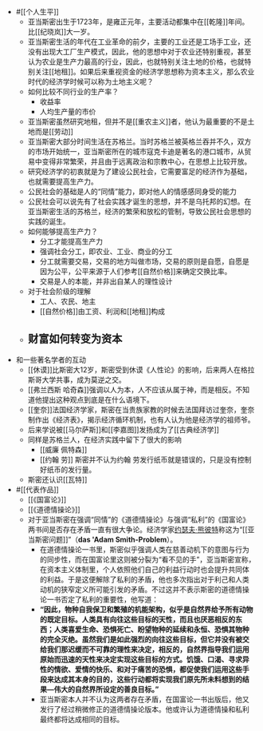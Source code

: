 - #[[个人生平]]
    - 亚当斯密出生于1723年，是雍正元年，主要活动都集中在[[乾隆]]年间。比[[纪晓岚]]大一岁。
    - 亚当斯密生活的年代在工业革命的前夕，主要的工业还是工场手工业，还没有出现大工厂生产模式，因此，他的思想中对于农业还特别重视，甚至认为农业是生产力最高的行业，因此，也就特别关注土地的价格，也就特别关注[[地租]]。如果后来重视资金的经济学思想称为资本主义，那么农业时代的经济学时候可以称为土地主义呢？
    - 如何比较不同行业的生产率？
        - 收益率
        - 人均生产量的市价
    - 亚当斯密虽然研究地租，但并不是[[重农主义]]者，他认为最重要的不是土地而是[[劳动]]
    - 亚当斯密大部分时间生活在苏格兰。当时苏格兰被英格兰吞并不久，双方的市场开始统一，亚当斯密所在的城市寇克卡迪是著名的港口城市，从贸易中变得非常繁荣，并且由于远离政治和宗教中心，在思想上比较开放。
    - 研究经济学的初衷就是为了建设公民社会，它需要富足的经济作为基础，也就需要提高生产力。
    - 公民社会的基础是人的“同情”能力，即对他人的情感感同身受的能力
    - 公民社会可以说先有了社会实践才诞生的思想，并不是乌托邦的幻想。在亚当斯密生活的苏格兰，经济的繁荣和放松的管制，导致公民社会思想的实践的诞生。
    - 如何能够提高生产力？
        - 分工才能提高生产力
        - 强调社会分工，即农业、工业、商业的分工
        - 分工就需要交易，交易的地方叫做市场，交易的原则是自愿，自愿是因为公平，公平来源于人们参考[[自然价格]]来确定交换比率。
        - 交易是人的本能，并非出自某人的理性设计
    - 对于社会阶级的理解
        - 工人、农民、地主
        - [[自然价格]]由工资、利润和[[地租]]构成
    - 财富如何转变为资本
        - 
- 和一些著名学者的互动
    - [[休谟]]比斯密大12岁，斯密受到休谟《人性论》的影响，后来两人在格拉斯哥大学共事，成为莫逆之交。
    - [[弗兰西斯 哈奇森]]强调以人为本，人不应该从属于神，而是相反。不知道他提出这种观点到底是在什么语境下。
    - [[奎奈]]法国经济学家，斯密在当贵族家教的时候去法国拜访过奎奈，奎奈制作出《经济表》，揭示经济循环机制，也有人认为他是经济学的祖师爷。
    - 后来学说被[[马尔萨斯]]和[[李嘉图]]发扬成为了[[古典经济学]]
    - 同样是苏格兰人，在经济实践中留下了很大的影响
        - [[威廉 佩特森]]
        - [[约翰 劳]] 斯密并不认为约翰 劳发行纸币就是错误的，只是没有控制好纸币的发行量。
    - 斯密还认识[[瓦特]]
- #[[代表作品]]
    - [[《国富论》]]
    - [[《道德情操论》]]
    - 对于亚当斯密在强调“同情”的《道德情操论》与强调“私利”的《国富论》两书间是否存在矛盾一直有很大争论。经济学家[约瑟夫·熊彼特](https://zh.wikipedia.org/wiki/%E7%BA%A6%E7%91%9F%E5%A4%AB%C2%B7%E7%86%8A%E5%BD%BC%E7%89%B9)称这为“[[亚当斯密问题]]”（__das 'Adam Smith-Problem__）。
        - 在道德情操论一书里，斯密似乎强调人类在慈善动机下的意图与行为的同步性，而在国富论里这则被分裂为“看不见的手”，亚当斯密宣称，在资本主义体制里，个人依照他们自己的利益行动时也会提升共同体的利益。于是这便解除了私利的矛盾，他也多次指出对于利己和人类动机的狭窄定义所可能引发的矛盾。不过这并不表示斯密的道德情操论一书否定了私利的重要性，他写道：
        - **“**因此，物种自我保卫和繁殖的机能架构，似乎是自然界给予所有动物的既定目标。人类具有向往这些目标的天性，而且也厌恶相反的东西；人类喜爱生命、恐惧死亡、盼望物种的延续和永恒、恐惧其物种的完全灭绝。虽然我们是如此强烈的向往这些目标，但它并没有被交给我们那迟缓而不可靠的理性来决定，相反的，自然界指导我们运用原始而迅速的天性来决定实现这些目标的方式。饥饿、口渴、寻求异性的情欲、爱情的快乐、和对于痛苦的恐惧，都促使我们运用这些手段来达成其本身的目的，这些行动都将实现我们原先所未料想到的结果—伟大的自然界所设定的善良目标。**”**
        - 亚当斯密本人并不认为这两者存在矛盾，在国富论一书出版后，他又发行了经过稍微修正的道德情操论版本。他或许认为道德情操和私利最终都将达成相同的目标。
